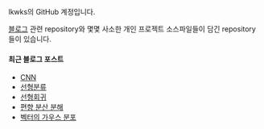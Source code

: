lkwks의 GitHub 계정입니다.

[블로그](https://lkwks.github.io) 관련 repository와 몇몇 사소한 개인 프로젝트 소스파일들이 담긴 repository들이 있습니다.


#### 최근 블로그 포스트
<!-- BLOG-POST-LIST:START -->
- [CNN](https://lkwks.github.io/ai/2022/02/18/cnn.html)
- [선형분류](https://lkwks.github.io/%EC%88%98%ED%95%99/2022/02/06/%EC%84%A0%ED%98%95%EB%B6%84%EB%A5%98.html)
- [선형회귀](https://lkwks.github.io/%EC%88%98%ED%95%99/2022/02/02/%EC%84%A0%ED%98%95%ED%9A%8C%EA%B7%80.html)
- [편향 분산 분해](https://lkwks.github.io/%EC%88%98%ED%95%99/2022/02/01/%ED%8E%B8%ED%96%A5-%EB%B6%84%EC%82%B0-%EB%B6%84%ED%95%B4.html)
- [벡터의 가우스 분포](https://lkwks.github.io/%EC%88%98%ED%95%99/2022/01/29/%EB%B2%A1%ED%84%B0%EC%9D%98-%EA%B0%80%EC%9A%B0%EC%8A%A4-%EB%B6%84%ED%8F%AC.html)
<!-- BLOG-POST-LIST:END -->
  
<!--![Top Langs](https://github-readme-stats.vercel.app/api/top-langs/?username=lkwks)-->
